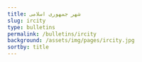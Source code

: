 ```yaml
---
title: شهر جمهوری اسلامی
slug: ircity
type: bulletins
permalink: /bulletins/ircity
background: /assets/img/pages/ircity.jpg
sortby: title
---
```

